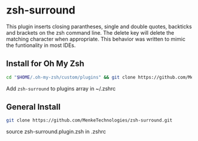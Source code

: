 # zsh-surround

This plugin inserts closing parantheses, single and double quotes, backticks and brackets on the zsh command line.
The delete key will delete the matching character when appropriate.
This behavior was written to mimic the funtionality in most IDEs.

## Install for Oh My Zsh

```sh
cd "$HOME/.oh-my-zsh/custom/plugins" && git clone https://github.com/MenkeTechnologies/zsh-surround.git
```

Add `zsh-surround` to plugins array in ~/.zshrc

## General Install

```sh
git clone https://github.com/MenkeTechnologies/zsh-surround.git
```

source zsh-surround.plugin.zsh in .zshrc

